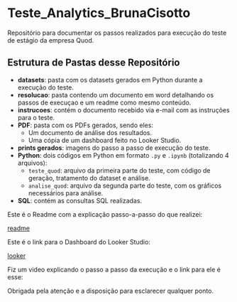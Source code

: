 # Teste_Analytics_BrunaCisotto

Repositório para documentar os passos realizados para execução do teste de estágio da empresa Quod.

## Estrutura de Pastas desse Repositório

- **datasets**: pasta com os datasets gerados em Python durante a execução do teste. 
- **resolucao**: pasta contendo um documento em word detalhando os passos de execuçao e um readme como mesmo conteúdo.  
- **instrucoes**: contém o documento recebido via e-mail com as instruções para o teste.
- **PDF**: pasta com os PDFs gerados, sendo eles:
  - Um documento de análise dos resultados.
  - Uma cópia de um dashboard feito no Looker Studio.  
- **prints gerados**: imagens do passo a passo de execução do teste.  
- **Python**: dois códigos em Python em formato `.py` e `.ipynb` (totalizando 4 arquivos):
  - `teste_quod`: arquivo da primeira parte do teste, com código de geração, tratamento do dataset e análise.
  - `analise_quod`: arquivo da segunda parte do teste, com os gráficos necessários para análise.  
- **SQL**: contém as consultas SQL realizadas.

Este é o Readme com a explicação passo-a-passo do que realizei:

[readme](../Teste_Analytics_BrunaCisotto/resolucao/)

Este é o link para o Dashboard do Looker Studio:

[looker](https://lookerstudio.google.com/reporting/03fd562f-f4d0-4d37-baf4-b1289cad6972)

Fiz um video explicando o passo a passo da execução e o link para ele é esse:


Obrigada pela atenção e a disposição para esclarecer qualquer ponto.


